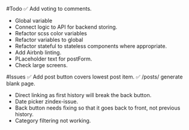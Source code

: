 #Todo
✅ Add voting to comments.
- Global variable
- Connect logic to API for backend storing.
- Refactor scss color variables
- Refactor variables to global
- Refactor stateful to stateless components where appropriate.
- Add Airbnb linting.
- PLaceholder text for postForm.
- Check large screens.

#Issues
✅ Add post button covers lowest post item.
✅ /posts/ generate blank page.
- Direct linking as first history will break the back button.
- Date picker zindex-issue.
- Back button needs fixing so that it goes back to front, not previous history.
- Category filtering not working.
